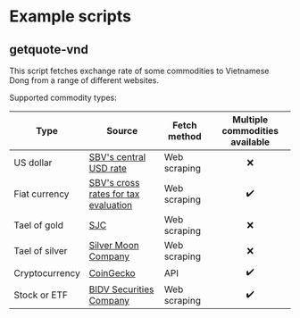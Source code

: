 # Example scripts

## getquote-vnd

This script fetches exchange rate of some commodities to Vietnamese Dong from a range of different websites.

Supported commodity types:

| Type           | Source                                                                                   | Fetch method | Multiple commodities available |
|----------------|------------------------------------------------------------------------------------------|--------------|:------------------------------:|
| US dollar      | [SBV's central USD rate](https://www.sbv.gov.vn/TyGia/faces/Aiber.jspx)                  | Web scraping | :x:                            |
| Fiat currency  | [SBV's cross rates for tax evaluation](https://www.sbv.gov.vn/TyGia/faces/Erfciaed.jspx) | Web scraping | :heavy_check_mark:             |
| Tael of gold   | [SJC](http://sjc.com.vn/giavang)                                                         | Web scraping | :x:                            |
| Tael of silver | [Silver Moon Company](http://http://www.bacmattrang.com/)                                | Web scraping | :x:                            |
| Cryptocurrency | [CoinGecko](https://www.coingecko.com/api)                                               | API          | :heavy_check_mark:             |
| Stock or ETF   | [BIDV Securities Company](http://www.bsc.com.vn)                                         | Web scraping | :heavy_check_mark:             |
